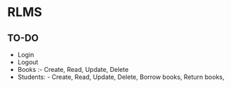 # RLMS


## TO-DO

* Login
* Logout
* Books :- Create, Read, Update, Delete
* Students: - Create, Read, Update, Delete, Borrow books, Return books, 